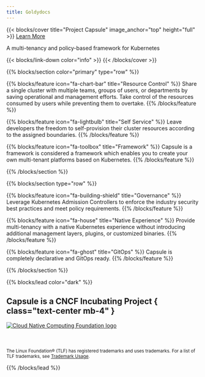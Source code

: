 ```yaml
---
title: Goldydocs
---
```


{{< blocks/cover title="Project Capsule" image_anchor="top" height="full" >}}
<a class="btn btn-lg btn-primary me-3 mb-4" href="/docs/">
  Learn More <i class="fas fa-arrow-alt-circle-right ms-2"></i>
</a>
<p class="lead mt-5">A multi-tenancy and policy-based framework for Kubernetes</p>
{{< blocks/link-down color="info" >}}
{{< /blocks/cover >}}


{{% blocks/section color="primary" type="row" %}}

{{% blocks/feature icon="fa-chart-bar" title="Resource Control" %}}
Share a single cluster with multiple teams, groups of users, or departments by saving operational and management efforts. Take control of the resources consumed by users while preventing them to overtake.
{{% /blocks/feature %}}

{{% blocks/feature icon="fa-lightbulb" title="Self Service" %}}
Leave developers the freedom to self-provision their cluster resources according to the assigned boundaries.
{{% /blocks/feature %}}


{{% blocks/feature icon="fa-toolbox" title="Framework" %}}
Capsule is a framework is considered a framework which enables you to create your own multi-tenant platforms based on Kubernetes.
{{% /blocks/feature %}}


{{% /blocks/section %}}



{{% blocks/section  type="row" %}}

{{% blocks/feature icon="fa-building-shield" title="Governance" %}}
Leverage Kubernetes Admission Controllers to enforce the industry security best practices and meet policy requirements.
{{% /blocks/feature %}}

{{% blocks/feature icon="fa-house" title="Native Experience" %}}
Provide multi-tenancy with a native Kubernetes experience without introducing additional management layers, plugins, or customized binaries.
{{% /blocks/feature %}}

{{% blocks/feature icon="fa-ghost" title="GitOps" %}}
Capsule is completely declarative and GitOps ready.
{{% /blocks/feature %}}

{{% /blocks/section %}}


{{% blocks/lead color="dark" %}}

## Capsule is a CNCF Incubating Project { class="text-center mb-4" }

<a href="https://www.cncf.io" target="blank">
	<img class="cncf-logo img-fluid" src="/images/logo/cncf.svg" alt="Cloud Native Computing Foundation logo">
</a>

<br/>
<br/>
<br/>
<br/>

<div class="mt-8 mx-auto">
	<small class="text-white">The Linux Foundation® (TLF) has registered trademarks and uses trademarks. For a list of TLF trademarks, see <a href="https://www.linuxfoundation.org/trademark-usage/">Trademark Usage</a>.</small>
</div>

{{% /blocks/lead %}}